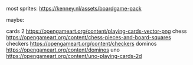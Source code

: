 most sprites:
https://kenney.nl/assets/boardgame-pack

maybe:

cards 2 https://opengameart.org/content/playing-cards-vector-png
chess https://opengameart.org/content/chess-pieces-and-board-squares
checkers https://opengameart.org/content/checkers
dominos https://opengameart.org/content/dominos
uno https://opengameart.org/content/uno-playing-cards-2d
